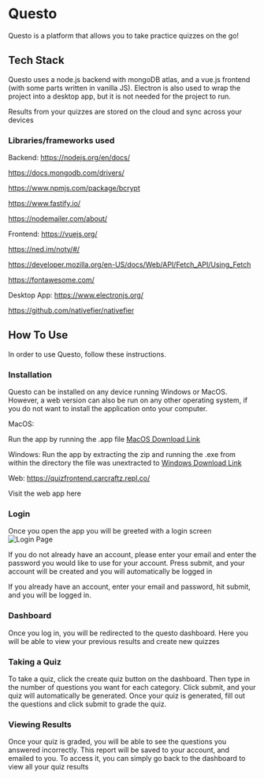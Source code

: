 # Questo

Questo is a platform that allows you to take practice quizzes on the go!

## Tech Stack

Questo uses a node.js backend with mongoDB atlas, and a vue.js frontend (with some parts written in vanilla JS). Electron is also used to wrap the project into a desktop app, but it is not needed for the project to run. 

Results from your quizzes are stored on the cloud and sync across your devices

### Libraries/frameworks used

Backend:
https://nodejs.org/en/docs/

https://docs.mongodb.com/drivers/

https://www.npmjs.com/package/bcrypt

https://www.fastify.io/

https://nodemailer.com/about/

Frontend:
https://vuejs.org/

https://ned.im/noty/#/

https://developer.mozilla.org/en-US/docs/Web/API/Fetch_API/Using_Fetch

https://fontawesome.com/

Desktop App:
https://www.electronjs.org/

https://github.com/nativefier/nativefier

## How To Use

In order to use Questo, follow these instructions.

### Installation
Questo can be installed on any device running Windows or MacOS. However, a web version can also be run on any other operating system, if you do not want to install the application onto your computer.

MacOS:
 
Run the app by running the .app file
[MacOS Download Link](https://cdn.discordapp.com/attachments/801679194790428723/822562833047879760/Questo.zip)

Windows:
Run the app by extracting the zip and running the .exe from within the directory the file was unextracted to
[Windows Download Link](https://cdn.discordapp.com/attachments/801679194790428723/822562833047879760/Questo.zip)

Web:
https://quizfrontend.carcraftz.repl.co/

Visit the web app here

### Login

Once you open the app you will be greeted with a login screen
![Login Page](https://media.discordapp.net/attachments/801537437997334560/822560281820790794/unknown.png?width=1026&height=886)

If you do not already have an account, please enter your email and enter the password you would like to use for your account. Press submit, and your account will be created and you will automatically be logged in

If you already have an account, enter your email and password, hit submit,  and you will be logged in.

### Dashboard

Once you log in, you will be redirected to the questo dashboard. Here you will be able to view your previous results and create new quizzes

### Taking a Quiz

To take a quiz, click the create quiz button on the dashboard. Then type in the number of questions you want for each category. Click submit, and your quiz will automatically be generated. Once your quiz is generated, fill out the questions and click submit to grade the quiz.

### Viewing Results
Once your quiz is graded, you will be able to see the questions you answered incorrectly. This report will be saved to your account, and emailed to you. To access it, you can simply go back to the dashboard to view all your quiz results




